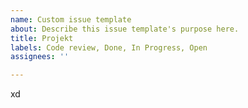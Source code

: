 ```yaml
---
name: Custom issue template
about: Describe this issue template's purpose here.
title: Projekt
labels: Code review, Done, In Progress, Open
assignees: ''

---
```


xd
